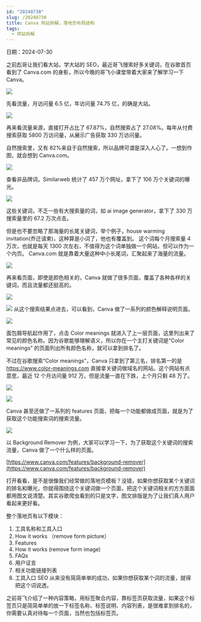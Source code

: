 ```yaml
---
id: "20240730"
slug: /20240730
title: Canva 网站拆解，落地页布局结构
tags:
  - 网站拆解
---
```

日期：2024-07-30

之前彪哥让我们看大站，学大站的 SEO，最近哥飞搜索好多关键词，在谷歌首页看到了 Canva.com 的身影，所以今晚的哥飞小课堂带着大家来了解学习一下 Canva。

![](https://images.lummstudio.com/images/2024/08/miniclass/20240730-01.jpg)

先看流量，月访问量 6.5 亿，年访问量 74.75 亿，的确是大站。

![](https://images.lummstudio.com/images/2024/08/miniclass/20240730-02.jpg)

再来看流量来源，直接打开占比了 67.87%，自然搜索占了 27.08%。每年从付费搜索获取 5800 万访问量，从展示广告获取 330 万访问量。

自然搜索里，又有 82%来自于自然搜索，所以品牌可谓是深入人心了。一想到作图，就会想到 Canva.com。

![](https://images.lummstudio.com/images/2024/08/miniclass/20240730-03.jpg)

查看非品牌词，Similarweb 统计了 457 万个网址，拿下了 106 万个关键词的曝光。

![](https://images.lummstudio.com/images/2024/08/miniclass/20240730-04.jpg)

这些关键词，不乏一些有大搜索量的词，如 ai image generator，拿下了 330 万搜索量里的 67.2 万次点击。

但是也不要忽略了那海量的长尾关键词，举个例子，house warming invitation(乔迁请柬)，这种算是小词了，他也有覆盖到。
这个词每个月搜索量 4 万次，也就是每天 1300 次左右，不值得为这个词单独做一个网站，但可以作为一个内页。
Canva.com 就是靠着大量这种中小长尾词，汇聚起来了海量的流量。

![](https://images.lummstudio.com/images/2024/08/miniclass/20240730-05.jpg)

再来看页面，即使是颜色相关的，Canva 就做了很多页面，覆盖了各种各样的关键词，而且流量都还挺高的。

![](https://images.lummstudio.com/images/2024/08/miniclass/20240730-06.jpg)

![](https://images.lummstudio.com/images/2024/08/miniclass/20240730-07.jpg)
从这个搜索结果点进去，可以看到，Canva 做了一系列的颜色解释说明页面。

![](https://images.lummstudio.com/images/2024/08/miniclass/20240730-08.jpg)

面包屑导航起作用了，点击 Color meanings 就进入了上一层页面，这里列出来了常见的颜色名称。因为谷歌能够理解语义，所以你在一个主打关键词是“Color meanings” 的页面列出所有颜色名称，就可以拿到排名了。

不过在谷歌搜索“Color meanings”，Canva 只拿到了第三名，排名第一的是 https://www.color-meanings.com 直接拿关键词做域名的网站。这个网站有点意思，最近 12 个月访问量 912 万，但是流量一直在下跌，上个月只剩 48 万了。

![](https://images.lummstudio.com/images/2024/08/miniclass/20240730-09.jpg)

![](https://images.lummstudio.com/images/2024/08/miniclass/20240730-10.jpg)

Canva 甚至还做了一系列的 features 页面，把每一个功能都做成页面，就是为了获取这个功能搜索词的搜索流量。

![](https://images.lummstudio.com/images/2024/08/miniclass/20240730-11.jpg)

以 Background Remover 为例，大家可以学习一下，为了获取这个关键词的搜索流量，Canva 做了一个什么样的页面。

[https://www.canva.com/features/background-remover](https://www.canva.com/features/background-remover)

打开看看，是不是很像我们经常做的落地页模板？没错，如果你想获取某个关键词的排名和曝光，你就得围绕这个关键词做一个页面，把这个关键词相关的方方面面都用图文说清楚。其实谷歌爬虫看到的只是文字，图文排版是为了让我们真人用户看起来更好看。

整个落地页有以下模块：
1. 工具名称和工具入口
2. How it works （remove form picture）
3. Features
4. How it works (remove form image)
5. FAQs
6. 用户证言
7. 相关功能链接列表
8. 工具入口
SEO 从来没有简简单单的成功，如果你想获取某个词的流量，就得把这个词说透。

之前哥飞介绍了一种内容策略，用标签聚合内容，靠标签页获取流量，如果这个标签页只是简简单单的放一下标签名称、标签说明、内容列表，是很难拿到排名的，你需要认真对待每一个页面，当然也包括标签页。

